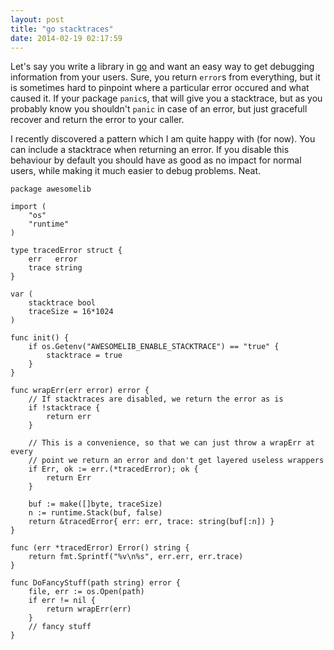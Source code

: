```yaml
---
layout: post
title: "go stacktraces"
date: 2014-02-19 02:17:59
---
```


Let's say you write a library in [go](http://golang.org/) and want an easy way
to get debugging information from your users. Sure, you return `error`s from
everything, but it is sometimes hard to pinpoint where a particular error
occured and what caused it. If your package `panic`s, that will give you a
stacktrace, but as you probably know you shouldn't `panic` in case of an error,
but just gracefull recover and return the error to your caller.

I recently discovered a pattern which I am quite happy with (for now). You can
include a stacktrace when returning an error. If you disable this behaviour by
default you should have as good as no impact for normal users, while making it
much easier to debug problems. Neat.

```
package awesomelib

import (
	"os"
	"runtime"
)

type tracedError struct {
	err   error
	trace string
}

var (
	stacktrace bool
	traceSize = 16*1024
)

func init() {
	if os.Getenv("AWESOMELIB_ENABLE_STACKTRACE") == "true" {
		stacktrace = true
	}
}

func wrapErr(err error) error {
	// If stacktraces are disabled, we return the error as is
	if !stacktrace {
		return err
	}

	// This is a convenience, so that we can just throw a wrapErr at every
	// point we return an error and don't get layered useless wrappers
	if Err, ok := err.(*tracedError); ok {
		return Err
	}

	buf := make([]byte, traceSize)
	n := runtime.Stack(buf, false)
	return &tracedError{ err: err, trace: string(buf[:n]) }
}

func (err *tracedError) Error() string {
	return fmt.Sprintf("%v\n%s", err.err, err.trace)
}

func DoFancyStuff(path string) error {
	file, err := os.Open(path)
	if err != nil {
		return wrapErr(err)
	}
	// fancy stuff
}
```
